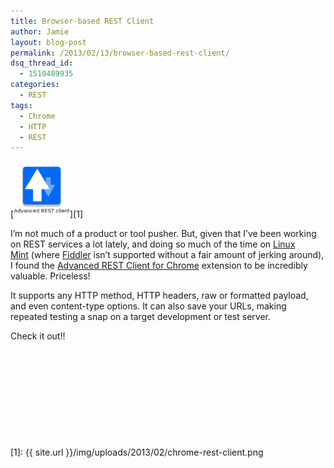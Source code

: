 ```yaml
---
title: Browser-based REST Client
author: Jamie
layout: blog-post
permalink: /2013/02/13/browser-based-rest-client/
dsq_thread_id:
  - 1510489935
categories:
  - REST
tags:
  - Chrome
  - HTTP
  - REST
---
```

[<img class=" wp-image-234 alignleft" title="chrome-rest-client" src="img/uploads/2013/02/chrome-rest-client-150x150.png" alt="" width="90" height="90" />][1]

I&#8217;m not much of a product or tool pusher. But, given that I&#8217;ve been working on REST services a lot lately, and doing so much of the time on <a href="http://www.linuxmint.com/" target="_blank">Linux Mint</a> (where <a href="http://www.fiddler2.com/fiddler2/" target="_blank">Fiddler</a> isn&#8217;t supported without a fair amount of jerking around), I found the <a href="https://www.google.com/url?sa=t&rct=j&q=&esrc=s&source=web&cd=1&cad=rja&ved=0CEYQFjAA&url=https%3A%2F%2Fchrome.google.com%2Fwebstore%2Fdetail%2Fadvanced-rest-client%2Fhgmloofddffdnphfgcellkdfbfbjeloo%3Fhl%3Den-US&ei=8VwcUb6UDK670QHUjoDgBA&usg=AFQjCNEkroM42vfwzL0_5_3WgPLuFCnAZg&sig2=7yZxjA4JogfCTLZ0Fwfxig&bvm=bv.42452523,d.dmQ" target="_blank">Advanced REST Client for Chrome</a> extension to be incredibly valuable. Priceless!

It supports any HTTP method, HTTP headers, raw or formatted payload, and even content-type options. It can also save your URLs, making repeated testing a snap on a target development or test server.

Check it out!!

&nbsp;

&nbsp;

&nbsp;

&nbsp;

&nbsp;

 [1]: {{ site.url }}/img/uploads/2013/02/chrome-rest-client.png